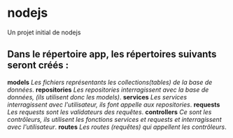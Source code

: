# nodejs

Un projet initial de nodejs

## Dans le répertoire app, les répertoires suivants seront créés :

**models** _Les fichiers représentants les collections(tables) de la base de données_.
**repositories** _Les repositories interragissent avec la base de données, (ils utilisent donc les models)_.
**services** _Les services interragissent avec l'utilisateur, ils font appelle aux repositories_.
**requests** _Les requests sont les validateurs des requêtes_.
**controllers** _Ce sont les contrôleurs, ils utilisent les fonctions services et requests et interragissent avec l'utilisateur_.
**routes** _Les routes (requêtes) qui appellent les contrôleurs_.
